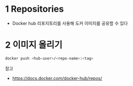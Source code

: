 # 1 Repositories

* Docker hub 리포지토리를 사용해 도커 이미지를 공유할 수 있다



# 2 이미지 올리기

```bash
docker push <hub-user>/<repo-name>:<tag>
```



참고

* https://docs.docker.com/docker-hub/repos/